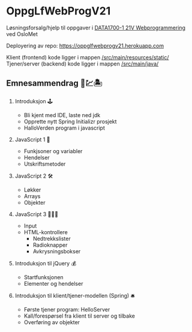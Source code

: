 # OppgLfWebProgV21
Løsningsforsalg/hjelp til oppgaver i [DATA1700-1 21V Webprogrammering](https://student.oslomet.no/studier/-/studieinfo/emne/DATA1700/2020/HØST) ved OsloMet

Deployering av repo: https://oppglfwebprogv21.herokuapp.com

Klient (frontend) kode ligger i mappen [/src/main/resources/static/](https://github.com/erikssommer/OppgLfWebProgV21/tree/master/src/main/resources/static)
<br>
Tjener/server (backend) kode ligger i mappen [/src/main/java/](https://github.com/erikssommer/OppgLfWebProgV21/tree/master/src/main/java)

## Emnesammendrag 📝💹🏝
1. Introduksjon 🕹
    - Bli kjent med IDE, laste ned jdk
    - Opprette nytt Spring Initializr prosjekt
    - HalloVerden program i javascript
   
2. JavaScript 1 📠
    - Funkjsoner og variabler
    - Hendelser
    - Utskriftsmetoder
   
3. JavaScript 2 🛠
    - Løkker
    - Arrays
    - Objekter
   
4. JavaScript 3 👩‍👧‍👦
   - Input
   - HTML-kontrollere
      - Nedtrekkslister
      - Radioknapper
      - Avkrysningsbokser
   
5. Introduksjon til jQuery 💰
   - Startfunksjonen
   - Elementer og hendelser
   
6. Introduksjon til klient/tjener-modellen (Spring) 🛎
   - Første tjener program: HelloServer
   - Kall/forespørsel fra klient til server og tilbake
   - Overføring av objekter
   
   
